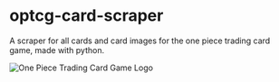 # optcg-card-scraper
A scraper for all cards and card images for the one piece trading card game, made with python.

![One Piece Trading Card Game Logo](https://static.wikia.nocookie.net/onepiece/images/8/80/One_Piece_Card_Game_Logo.png/revision/latest?cb=20220317022331)

